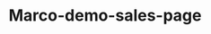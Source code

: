 # Marco-demo-sales-page
<!DOCTYPE html>
<html lang="en">
<head>
    <meta charset="UTF-8">
    <meta name="viewport" content="width=device-width, initial-scale=1.0">
    <title>Scale Your SMMA to $30k/Month</title>
    <style>
        * {
            margin: 0;
            padding: 0;
            box-sizing: border-box;
        }

        body {
            font-family: 'Inter', -apple-system, BlinkMacSystemFont, sans-serif;
            line-height: 1.6;
            color: #ffffff;
            background: linear-gradient(135deg, #0a0a0a 0%, #1a1a2e 50%, #16213e 100%);
            overflow-x: hidden;
        }

        .container {
            max-width: 1200px;
            margin: 0 auto;
            padding: 0 20px;
        }

        .hero {
            min-height: 100vh;
            display: flex;
            align-items: center;
            position: relative;
            background: radial-gradient(circle at 50% 0%, rgba(120, 119, 198, 0.1) 0%, transparent 50%);
        }

        .hero::before {
            content: '';
            position: absolute;
            top: 0;
            left: 0;
            right: 0;
            bottom: 0;
            background: url('data:image/svg+xml,<svg xmlns="http://www.w3.org/2000/svg" viewBox="0 0 100 100"><defs><pattern id="grain" width="100" height="100" patternUnits="userSpaceOnUse"><circle cx="25" cy="25" r="0.5" fill="%23ffffff" opacity="0.05"/><circle cx="75" cy="25" r="0.5" fill="%23ffffff" opacity="0.05"/><circle cx="50" cy="50" r="0.5" fill="%23ffffff" opacity="0.05"/><circle cx="25" cy="75" r="0.5" fill="%23ffffff" opacity="0.05"/><circle cx="75" cy="75" r="0.5" fill="%23ffffff" opacity="0.05"/></pattern></defs><rect width="100" height="100" fill="url(%23grain)"/></svg>');
            pointer-events: none;
        }

        .preheader {
            display: inline-block;
            background: linear-gradient(90deg, #ff6b6b, #ffd93d);
            color: #000;
            padding: 8px 24px;
            border-radius: 30px;
            font-weight: 700;
            font-size: 14px;
            text-transform: uppercase;
            letter-spacing: 0.5px;
            margin-bottom: 24px;
            animation: pulse 2s infinite;
        }

        @keyframes pulse {
            0%, 100% { transform: scale(1); }
            50% { transform: scale(1.05); }
        }

        .hero-content {
            position: relative;
            z-index: 2;
        }

        .hero h1 {
            font-size: clamp(2.5rem, 5vw, 4.5rem);
            font-weight: 900;
            line-height: 1.1;
            margin-bottom: 24px;
            background: linear-gradient(135deg, #ffffff 0%, #a8a8a8 100%);
            -webkit-background-clip: text;
            -webkit-text-fill-color: transparent;
            background-clip: text;
        }

        .hero .subheader {
            font-size: clamp(1.2rem, 2.5vw, 1.8rem);
            color: #b0b0b0;
            margin-bottom: 40px;
            line-height: 1.4;
        }

        .vsl-placeholder {
            background: linear-gradient(135deg, #1a1a2e 0%, #16213e 100%);
            border: 2px solid rgba(255, 255, 255, 0.1);
            border-radius: 20px;
            padding: 80px 40px;
            text-align: center;
            margin: 40px 0;
            backdrop-filter: blur(10px);
        }

        .cta-primary {
            display: inline-block;
            background: linear-gradient(135deg, #ff6b6b 0%, #ffd93d 100%);
            color: #000;
            padding: 20px 50px;
            border: none;
            border-radius: 50px;
            font-size: 1.2rem;
            font-weight: 800;
            text-decoration: none;
            text-transform: uppercase;
            letter-spacing: 1px;
            transition: all 0.3s ease;
            box-shadow: 0 10px 30px rgba(255, 107, 107, 0.3);
            margin-top: 20px;
        }

        .cta-primary:hover {
            transform: translateY(-3px);
            box-shadow: 0 20px 40px rgba(255, 107, 107, 0.4);
        }

        .section {
            padding: 100px 0;
            position: relative;
        }

        .section:nth-child(even) {
            background: linear-gradient(135deg, rgba(26, 26, 46, 0.5) 0%, rgba(22, 33, 62, 0.5) 100%);
        }

        .section-header {
            font-size: clamp(2rem, 4vw, 3.5rem);
            font-weight: 800;
            margin-bottom: 60px;
            text-align: center;
            background: linear-gradient(135deg, #ff6b6b 0%, #ffd93d 100%);
            -webkit-background-clip: text;
            -webkit-text-fill-color: transparent;
            background-clip: text;
        }

        .content-block {
            max-width: 800px;
            margin: 0 auto;
            font-size: 1.1rem;
            line-height: 1.8;
        }

        .content-block p {
            margin-bottom: 20px;
        }

        .content-block strong {
            color: #ff6b6b;
            font-weight: 700;
        }

        .highlight {
            background: linear-gradient(90deg, rgba(255, 107, 107, 0.2), rgba(255, 217, 61, 0.2));
            padding: 30px;
            border-radius: 15px;
            border-left: 4px solid #ff6b6b;
            margin: 40px 0;
            backdrop-filter: blur(10px);
        }

        .feature-grid {
            display: grid;
            grid-template-columns: repeat(auto-fit, minmax(350px, 1fr));
            gap: 30px;
            margin: 60px 0;
        }

        .feature-card {
            background: linear-gradient(135deg, rgba(255, 255, 255, 0.05) 0%, rgba(255, 255, 255, 0.02) 100%);
            border: 1px solid rgba(255, 255, 255, 0.1);
            border-radius: 20px;
            padding: 40px;
            backdrop-filter: blur(20px);
            transition: all 0.3s ease;
        }

        .feature-card:hover {
            transform: translateY(-10px);
            border-color: rgba(255, 107, 107, 0.3);
            box-shadow: 0 20px 40px rgba(0, 0, 0, 0.2);
        }

        .feature-card h3 {
            color: #ff6b6b;
            font-size: 1.3rem;
            font-weight: 700;
            margin-bottom: 15px;
        }

        .faq-item {
            background: linear-gradient(135deg, rgba(255, 255, 255, 0.05) 0%, rgba(255, 255, 255, 0.02) 100%);
            border-radius: 15px;
            padding: 30px;
            margin-bottom: 20px;
            border-left: 4px solid #ffd93d;
        }

        .faq-question {
            font-weight: 700;
            font-size: 1.2rem;
            color: #ffd93d;
            margin-bottom: 15px;
        }

        .guarantee-box {
            background: linear-gradient(135deg, #16213e 0%, #1a1a2e 100%);
            border: 2px solid #ff6b6b;
            border-radius: 20px;
            padding: 50px;
            text-align: center;
            margin: 60px 0;
            position: relative;
            overflow: hidden;
        }

        .guarantee-box::before {
            content: '';
            position: absolute;
            top: -2px;
            left: -2px;
            right: -2px;
            bottom: -2px;
            background: linear-gradient(45deg, #ff6b6b, #ffd93d, #ff6b6b);
            border-radius: 20px;
            z-index: -1;
            animation: border-glow 3s linear infinite;
        }

        @keyframes border-glow {
            0% { background-position: 0% 50%; }
            100% { background-position: 100% 50%; }
        }

        .cta-section {
            text-align: center;
            padding: 100px 0;
            background: linear-gradient(135deg, rgba(255, 107, 107, 0.1) 0%, rgba(255, 217, 61, 0.1) 100%);
        }

        .floating-elements {
            position: absolute;
            width: 100%;
            height: 100%;
            overflow: hidden;
            pointer-events: none;
        }

        .floating-element {
            position: absolute;
            border-radius: 50%;
            background: linear-gradient(135deg, rgba(255, 107, 107, 0.1), rgba(255, 217, 61, 0.1));
            animation: float 6s ease-in-out infinite;
        }

        .floating-element:nth-child(1) {
            width: 80px;
            height: 80px;
            top: 20%;
            left: 10%;
            animation-delay: -2s;
        }

        .floating-element:nth-child(2) {
            width: 60px;
            height: 60px;
            top: 60%;
            right: 10%;
            animation-delay: -1s;
        }

        .floating-element:nth-child(3) {
            width: 100px;
            height: 100px;
            top: 80%;
            left: 20%;
            animation-delay: -3s;
        }

        @keyframes float {
            0%, 100% { transform: translateY(0px) rotate(0deg); }
            50% { transform: translateY(-20px) rotate(180deg); }
        }

        @media (max-width: 768px) {
            .hero {
                padding: 100px 0 50px;
                min-height: auto;
            }
            
            .section {
                padding: 60px 0;
            }
            
            .feature-grid {
                grid-template-columns: 1fr;
            }
        }
    </style>
</head>
<body>
    <div class="floating-elements">
        <div class="floating-element"></div>
        <div class="floating-element"></div>
        <div class="floating-element"></div>
    </div>

    <section class="hero">
        <div class="container">
            <div class="hero-content">
                <div class="preheader">ATTENTION: Struggling SMMA Owners & Aspiring Agency Entrepreneurs</div>
                <h1>Scale Your Social Media Marketing Agency From $0 to $30k/Month in Record Time</h1>
                <p class="subheader">Without wasting months on trial-and-error, getting stuck in endless client acquisition struggles, or burning out from trying to do everything yourself</p>
                
                <div class="vsl-placeholder">
                    <h3 style="color: #ff6b6b; margin-bottom: 20px;">🎥 Watch This Exclusive Training Video</h3>
                    <p style="color: #b0b0b0;">Discover the exact step-by-step system that's helping SMMA owners finally break through their revenue ceiling</p>
                </div>
                
                <a href="#" class="cta-primary">Book Your Strategy Call Now</a>
            </div>
        </div>
    </section>

    <section class="section">
        <div class="container">
            <h2 class="section-header">Here's the brutal truth about why 97% of SMMA owners never break $10k/month...</h2>
            <div class="content-block">
                <p>You're drowning in the day-to-day chaos.</p>
                <p>Scrambling to find clients who actually pay on time.</p>
                <p>Staying up until 2 AM wondering if that prospect will ever text you back...</p>
                <p><strong>And deep down, you know you're just one difficult client away from having to explain to your family why the "big opportunity" didn't work out.</strong></p>
                
                <div class="highlight">
                    <p><strong>Sound familiar?</strong></p>
                    <p>Here's what nobody tells you about running an SMMA: <strong>It's not about working harder. It's about having a SYSTEM.</strong></p>
                </div>
                
                <p>Most agency owners are stuck playing whack-a-mole with their business...</p>
                <p>Frantically sending cold DMs that get ignored.</p>
                <p>Jumping on discovery calls with broke prospects who "need to think about it."</p>
                <p>Delivering mediocre results because you're spread too thin across everything.</p>
                
                <p><strong>But what if there was a different way?</strong></p>
                <p>What if you could book 45+ qualified appointments every month... systematically close high-paying clients... and scale to $30k/month without the constant stress and overwhelm?</p>
            </div>
        </div>
    </section>

    <section class="section">
        <div class="container">
            <h2 class="section-header">The day everything changed for me (and why I almost quit my agency)</h2>
            <div class="content-block">
                <p>Three years ago, I was exactly where you are right now.</p>
                <p><strong>Broke. Frustrated. Ready to throw in the towel.</strong></p>
                
                <p>I'd spent months trying to "crack the code" on client acquisition...</p>
                <p>Watching YouTube videos until my eyes bled.</p>
                <p>Buying course after course from "gurus" who hadn't run an active agency in years.</p>
                <p>Following outdated strategies that worked in 2019 but left me with a 2% response rate in today's market.</p>
                
                <div class="highlight">
                    <p>I was hemorrhaging money, losing confidence, and my girlfriend was starting to ask some very uncomfortable questions about when I'd "get a real job."</p>
                </div>
                
                <p>That's when I discovered something that changed everything...</p>
                <p><strong>The problem wasn't my work ethic. It wasn't my skills. It wasn't even my offers.</strong></p>
                <p><strong>The problem was I was trying to build a Ferrari with bicycle parts.</strong></p>
                
                <p>See, most SMMA owners approach client acquisition like they're playing the lottery...</p>
                <p>Send 100 random DMs and pray someone responds.</p>
                <p>But successful agencies? They operate like <strong>precision machines.</strong></p>
                
                <p>Every outreach message has been tested and optimized.</p>
                <p>Every sales conversation follows a proven framework.</p>
                <p>Every service delivery process is systematized for maximum results.</p>
                
                <div class="highlight">
                    <p><strong>Once I cracked this code and built my own "precision machine," everything shifted...</strong></p>
                    <p>From 2 clients struggling to pay me $500/month...</p>
                    <p>To 45+ qualified appointments every single month.</p>
                    <p>From begging prospects to work with me...</p>
                    <p>To having a waitlist of businesses ready to pay premium prices.</p>
                    <p>From working 16-hour days just to stay afloat...</p>
                    <p>To running a $30k/month agency that practically runs itself.</p>
                </div>
            </div>
        </div>
    </section>

    <section class="section">
        <div class="container">
            <h2 class="section-header">The complete roadmap that transforms struggling agency owners into client-attracting machines</h2>
            <div class="content-block">
                <p>This isn't another "mindset course" or collection of outdated tactics.</p>
                <p><strong>This is the exact step-by-step system I use to run my own profitable SMMA...</strong></p>
                <p><strong>And the same system I've used to help dozens of agency owners finally break through their revenue ceiling.</strong></p>
                
                <div class="feature-grid">
                    <div class="feature-card">
                        <h3>✓ Active Agency Owner</h3>
                        <p>I'm not some retired "guru" selling you recycled strategies from 2018. I'm actively running my own agency RIGHT NOW using these exact methods.</p>
                    </div>
                    
                    <div class="feature-card">
                        <h3>✓ Automated Systems</h3>
                        <p>This isn't about sending more cold DMs or "hustling harder." It's about building automated systems that attract qualified prospects like a magnet.</p>
                    </div>
                    
                    <div class="feature-card">
                        <h3>✓ Complete Transformation</h3>
                        <p>I don't just teach client acquisition. I show you how to deliver jaw-dropping results that turn one-time clients into long-term partnerships.</p>
                    </div>
                </div>
                
                <div class="highlight">
                    <p><strong>The result?</strong></p>
                    <p>A complete transformation from overwhelmed solopreneur to confident agency owner with a predictable, scalable business.</p>
                </div>
            </div>
        </div>
    </section>

    <section class="section">
        <div class="container">
            <h2 class="section-header">Here's exactly what you get when you book your strategy call:</h2>
            <div class="feature-grid">
                <div class="feature-card">
                    <h3>✓ The High-Volume Prospecting Framework</h3>
                    <p>How to generate 45+ qualified appointments per month without spending hours manually sending DMs</p>
                </div>
                
                <div class="feature-card">
                    <h3>✓ The Trust-Building Outreach System</h3>
                    <p>The exact message templates and follow-up sequences that turn cold prospects into warm leads</p>
                </div>
                
                <div class="feature-card">
                    <h3>✓ The Premium Offer Creation Blueprint</h3>
                    <p>How to package your services so prospects see you as the obvious choice (even at higher prices)</p>
                </div>
                
                <div class="feature-card">
                    <h3>✓ The Bulletproof Sales Process</h3>
                    <p>Step-by-step scripts and frameworks for closing high-value clients consistently</p>
                </div>
                
                <div class="feature-card">
                    <h3>✓ The Service Delivery Mastery System</h3>
                    <p>How to deliver results that make clients beg to pay you more (and refer their friends)</p>
                </div>
                
                <div class="feature-card">
                    <h3>✓ The Scaling Automation Toolkit</h3>
                    <p>Templates, systems, and processes that let you grow without working more hours</p>
                </div>
            </div>
            
            <div class="content-block">
                <div class="highlight">
                    <p><strong>But here's the thing...</strong></p>
                    <p>This isn't for everyone.</p>
                    <p>If you're looking for a "get rich quick" scheme or expect results without putting in the work, this isn't for you.</p>
                    <p>If you're not serious about scaling to $10k-$30k/month and beyond, don't waste my time.</p>
                    <p><strong>But if you're ready to stop playing small and build the agency you've always dreamed of...</strong></p>
                    <p>If you're tired of wondering where your next client will come from...</p>
                    <p>And if you're ready to implement a proven system that actually works in today's market...</p>
                    <p><strong>Then let's talk.</strong></p>
                </div>
            </div>
        </div>
    </section>

    <section class="section">
        <div class="container">
            <h2 class="section-header">"But will this really work for my situation?"</h2>
            
            <div class="faq-item">
                <div class="faq-question">"I'm just starting out - can this work for beginners?"</div>
                <p>Absolutely. This system is designed to take you from zero to your first $10k month, regardless of your current experience level. In fact, beginners often see faster results because they don't have bad habits to unlearn.</p>
            </div>
            
            <div class="faq-item">
                <div class="faq-question">"I've tried other SMMA courses and they didn't work. What makes this different?"</div>
                <p>Simple: I'm not selling you a course. I'm offering to personally walk you through the exact system I use in my own agency. No outdated tactics, no recycled content - just proven strategies that work right now.</p>
            </div>
            
            <div class="faq-item">
                <div class="faq-question">"What if I don't have time to send hundreds of DMs every day?"</div>
                <p>That's exactly why I created this system. The whole point is to automate your outreach and focus your time on high-value activities like sales calls and client delivery.</p>
            </div>
            
            <div class="faq-item">
                <div class="faq-question">"I'm worried about the time commitment. How many hours per week does this require?"</div>
                <p>Once the system is set up, you'll spend most of your time on sales calls and client work - not prospecting. Most of my students find they're working fewer hours than before, but making significantly more money.</p>
            </div>
        </div>
    </section>

    <section class="section">
        <div class="container">
            <div class="guarantee-box">
                <h2 style="color: #ff6b6b; font-size: 2.5rem; margin-bottom: 30px;">Here's my guarantee to you:</h2>
                <p style="font-size: 1.3rem; margin-bottom: 30px;">I'm so confident this system will transform your agency that I'm willing to put my money where my mouth is.</p>
                <p style="font-size: 1.2rem; font-weight: 700; color: #ffd93d;">If you implement everything I show you and don't see measurable progress toward your $10k-$30k/month goal, I'll refund every penny you paid me... PLUS an additional $1,000 for wasting your time.</p>
                <p style="margin-top: 30px; font-size: 1.1rem;">That's how certain I am that this works.</p>
                <p style="color: #ff6b6b; font-weight: 700;">But here's the catch: This guarantee only applies if you actually implement what I teach you.</p>
                <p>I can't help someone who won't help themselves.</p>
            </div>
        </div>
    </section>

    <section class="cta-section">
        <div class="container">
            <h2 style="font-size: 3rem; margin-bottom: 40px; background: linear-gradient(135deg, #ff6b6b 0%, #ffd93d 100%); -webkit-background-clip: text; -webkit-text-fill-color: transparent; background-clip: text;">Ready to finally build the agency you've always wanted?</h2>
            
            <div class="content-block">
                <p style="font-size: 1.3rem; margin-bottom: 30px;">Look, you have two choices right now...</p>
                
                <div style="display: grid; grid-template-columns: repeat(auto-fit, minmax(300px, 1fr)); gap: 40px; margin: 60px 0;">
                    <div style="padding: 40px; border-radius: 20px; background: linear-gradient(135deg, rgba(255, 107, 107, 0.1) 0%, rgba(255, 107, 107, 0.05) 100%); border: 2px solid rgba(255, 107, 107, 0.3);">
                        <h3 style="color: #ff6b6b; font-size: 1.5rem; margin-bottom: 20px;">Choice #1:</h3>
                        <p>Keep doing what you're doing. Keep struggling to find clients. Keep wondering if you'll ever break through to that next level. Keep explaining to people why your "business" isn't making any money yet.</p>
                    </div>
                    
                    <div style="padding: 40px; border-radius: 20px; background: linear-gradient(135deg, rgba(255, 217, 61, 0.1) 0%, rgba(255, 217, 61, 0.05) 100%); border: 2px solid rgba(255, 217, 61, 0.3);">
                        <h3 style="color: #ffd93d; font-size: 1.5rem; margin-bottom: 20px;">Choice #2:</h3>
                        <p>Take action. Book a call. Let me show you exactly how to build a predictable, profitable agency that gives you the freedom and income you started this journey for.</p>
                    </div>
                </div>
                
                <p style="font-size: 1.3rem; margin-bottom: 20px;"><strong>The only question is: Which version of yourself do you want to be six months from now?</strong></p>
                <p style="margin-bottom: 40px;">The one still struggling with the same problems...</p>
                <p style="margin-bottom: 60px;"><strong>Or the one running a thriving $30k/month agency?</strong></p>
                
                <a href="#" class="cta-primary" style="font-size: 1.4rem; padding: 25px 60px;">Book Your Strategy Call Now</a>
                
                <p style="margin-top: 30px; color: #b0b0b0; font-style: italic;">This call is completely free. No obligations. Just a genuine conversation about whether this system is right for you and your goals.</p>
            </div>
        </div>
    </section>

    <script>
        // Add smooth scrolling for better UX
        document.querySelectorAll('a[href^="#"]').forEach(anchor => {
            anchor.addEventListener('click', function (e) {
                e.preventDefault();
                document.querySelector(this.getAttribute('href')).scrollIntoView({
                    behavior: 'smooth'
                });
            });
        });

        // Add parallax effect to floating elements
        window.addEventListener('scroll', () => {
            const scrolled = window.pageYOffset;
            const parallax = document.querySelectorAll('.floating-element');
            const speed = 0.5;

            parallax.forEach(element => {
                const yPos = -(scrolled * speed);
                element.style.transform = `translate3d(0, ${yPos}px, 0)`;
            });
        });

        // Add entrance animations
        const observerOptions = {
            threshold: 0.1,
            rootMargin: '0px 0px -50px 0px'
        };

        const observer = new IntersectionObserver((entries) => {
            entries.forEach(entry => {
                if (entry.isIntersecting) {
                    entry.target.style.opacity = '1';
                    entry.target.style.transform = 'translateY(0)';
                }
            });
        }, observerOptions);

        // Apply animations to sections
        document.querySelectorAll('.section').forEach(section => {
            section.style.opacity = '0';
            section.style.transform = 'translateY(50px)';
            section.style.transition = 'opacity 0.8s ease, transform 0.8s ease';
            observer.observe(section);
        });
    </script>
</body>
</html>
